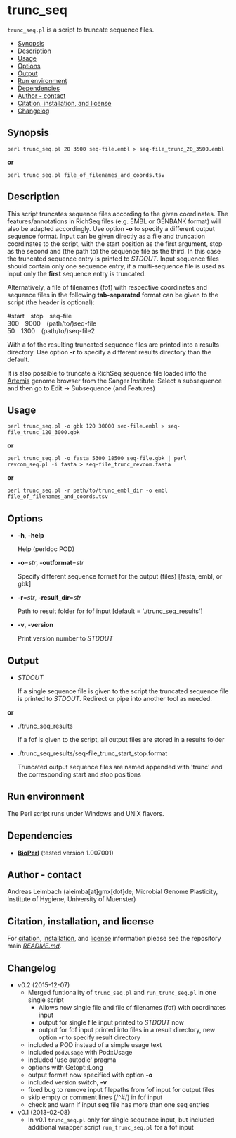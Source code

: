 trunc_seq
=========

`trunc_seq.pl` is a script to truncate sequence files.

* [Synopsis](#synopsis)
* [Description](#description)
* [Usage](#usage)
* [Options](#options)
* [Output](#output)
* [Run environment](#run-environment)
* [Dependencies](#dependencies)
* [Author - contact](#author---contact)
* [Citation, installation, and license](#citation-installation-and-license)
* [Changelog](#changelog)

## Synopsis

    perl trunc_seq.pl 20 3500 seq-file.embl > seq-file_trunc_20_3500.embl

**or**

    perl trunc_seq.pl file_of_filenames_and_coords.tsv

## Description

This script truncates sequence files according to the given
coordinates. The features/annotations in RichSeq files (e.g. EMBL or
GENBANK format) will also be adapted accordingly. Use option **-o** to
specify a different output sequence format. Input can be given directly
as a file and truncation coordinates to the script, with the start
position as the first argument, stop as the second and (the path to)
the sequence file as the third. In this case the truncated sequence
entry is printed to *STDOUT*. Input sequence files should contain only
one sequence entry, if a multi-sequence file is used as input only the
**first** sequence entry is truncated.

Alternatively, a file of filenames (fof) with respective coordinates
and sequence files in the following **tab-separated** format can be
given to the script (the header is optional):

\#start&emsp;stop&emsp;seq-file<br>
300&emsp;9000&emsp;(path/to/)seq-file<br>
50&emsp;1300&emsp;(path/to/)seq-file2<br>

With a fof the resulting truncated sequence files are printed into a
results directory. Use option **-r** to specify a different results
directory than the default.

It is also possible to truncate a RichSeq sequence file loaded into the
[Artemis](http://www.sanger.ac.uk/science/tools/artemis) genome browser
from the Sanger Institute: Select a subsequence and then go to Edit ->
Subsequence (and Features)

## Usage

    perl trunc_seq.pl -o gbk 120 30000 seq-file.embl > seq-file_trunc_120_3000.gbk

**or**

    perl trunc_seq.pl -o fasta 5300 18500 seq-file.gbk | perl revcom_seq.pl -i fasta > seq-file_trunc_revcom.fasta

**or**

    perl trunc_seq.pl -r path/to/trunc_embl_dir -o embl file_of_filenames_and_coords.tsv

## Options

- **-h**, **-help**

    Help (perldoc POD)

- **-o**=*str*, **-outformat**=*str*

    Specify different sequence format for the output (files) [fasta, embl, or gbk]

- **-r**=*str*, **-result\_dir**=*str*

    Path to result folder for fof input \[default = './trunc\_seq\_results'\]

- **-v**, **-version**

    Print version number to *STDOUT*

## Output

- *STDOUT*

    If a single sequence file is given to the script the truncated sequence
    file is printed to *STDOUT*. Redirect or pipe into another tool as
    needed.

**or**

- ./trunc_seq_results

    If a fof is given to the script, all output files are stored in a
    results folder

- ./trunc_seq_results/seq-file_trunc_start_stop.format

    Truncated output sequence files are named appended with 'trunc' and the
    corresponding start and stop positions

## Run environment

The Perl script runs under Windows and UNIX flavors.

## Dependencies

- [**BioPerl**](http://www.bioperl.org) (tested version 1.007001)

## Author - contact

Andreas Leimbach (aleimba[at]gmx[dot]de; Microbial Genome Plasticity, Institute of Hygiene, University of Muenster)

## Citation, installation, and license

For [citation](https://github.com/aleimba/bac-genomics-scripts#citation), [installation](https://github.com/aleimba/bac-genomics-scripts#installation-recommendations), and [license](https://github.com/aleimba/bac-genomics-scripts#license) information please see the repository main [*README.md*](https://github.com/aleimba/bac-genomics-scripts/blob/master/README.md).

## Changelog

* v0.2 (2015-12-07)
    * Merged funtionality of `trunc_seq.pl` and `run_trunc_seq.pl` in one single script
        * Allows now single file and file of filenames (fof) with coordinates input
        * output for single file input printed to *STDOUT* now
        * output for fof input printed into files in a result directory, new option **-r** to specify result directory
    * included a POD instead of a simple usage text
    * included `pod2usage` with Pod::Usage
    * included 'use autodie' pragma
    * options with Getopt::Long
    * output format now specified with option **-o**
    * included version switch, **-v**
    * fixed bug to remove input filepaths from fof input for output files
    * skip empty or comment lines (/^#/) in fof input
    * check and warn if input seq file has more than one seq entries
* v0.1 (2013-02-08)
    * In v0.1 `trunc_seq.pl` only for single sequence input, but included additional wrapper script `run_trunc_seq.pl` for a fof input
